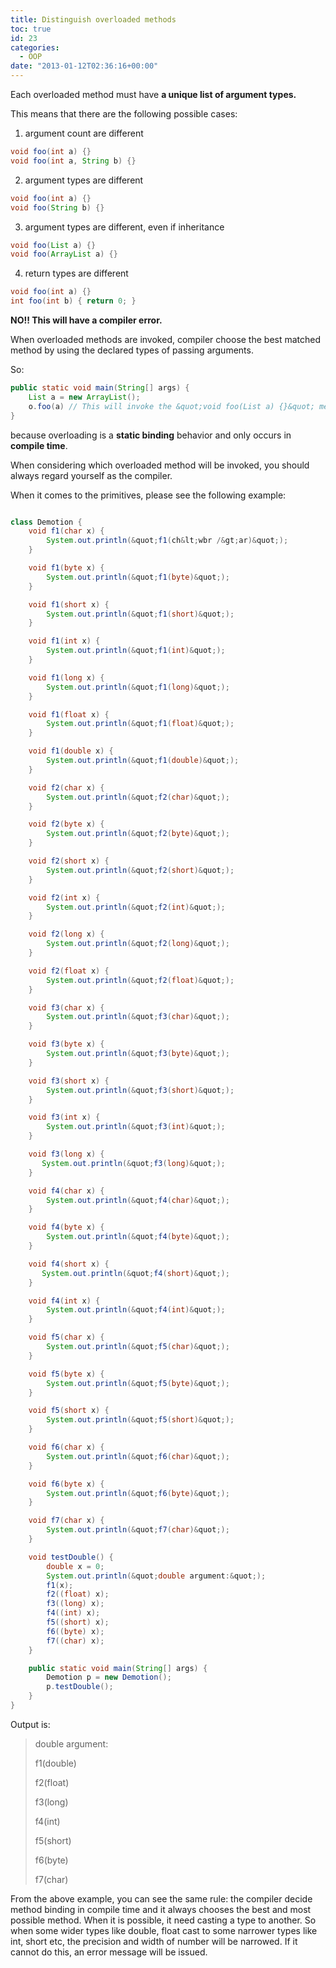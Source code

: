 ```yaml
---
title: Distinguish overloaded methods
toc: true
id: 23
categories:
  - OOP
date: "2013-01-12T02:36:16+00:00"
---
```


Each overloaded method must have **a unique list of argument types.**

This means that there are the following possible cases:

1. argument count are different



```java
void foo(int a) {}
void foo(int a, String b) {}
```


2. argument types are different



```java
void foo(int a) {}
void foo(String b) {}
```


3. argument types are different, even if inheritance



```java
void foo(List a) {}
void foo(ArrayList a) {}
```


4. return types are different



```java
void foo(int a) {}
int foo(int b) { return 0; }
```


**NO!! This will have a compiler error.**

When overloaded methods are invoked, compiler choose the best matched method by using the declared types of passing arguments.

So:



```java
public static void main(String[] args) {
    List a = new ArrayList();
    o.foo(a) // This will invoke the &quot;void foo(List a) {}&quot; method
}

```


because overloading is a **static binding** behavior and only occurs in **compile time**.

When considering which overloaded method will be invoked, you should always regard yourself as the compiler.

When it comes to the primitives, please see the following example:



```java

class Demotion {
    void f1(char x) {
        System.out.println(&quot;f1(ch&lt;wbr /&gt;ar)&quot;);
    }

    void f1(byte x) {
        System.out.println(&quot;f1(byte)&quot;);
    }

    void f1(short x) {
        System.out.println(&quot;f1(short)&quot;);
    }

    void f1(int x) {
        System.out.println(&quot;f1(int)&quot;);
    }

    void f1(long x) {
        System.out.println(&quot;f1(long)&quot;);
    }

    void f1(float x) {
        System.out.println(&quot;f1(float)&quot;);
    }

    void f1(double x) {
        System.out.println(&quot;f1(double)&quot;);
    }

    void f2(char x) {
        System.out.println(&quot;f2(char)&quot;);
    }

    void f2(byte x) {
        System.out.println(&quot;f2(byte)&quot;);
    }

    void f2(short x) {
        System.out.println(&quot;f2(short)&quot;);
    }

    void f2(int x) {
        System.out.println(&quot;f2(int)&quot;);
    }

    void f2(long x) {
        System.out.println(&quot;f2(long)&quot;);
    }

    void f2(float x) {
        System.out.println(&quot;f2(float)&quot;);
    }

    void f3(char x) {
        System.out.println(&quot;f3(char)&quot;);
    }

    void f3(byte x) {
        System.out.println(&quot;f3(byte)&quot;);
    }

    void f3(short x) {
        System.out.println(&quot;f3(short)&quot;);
    }

    void f3(int x) {
        System.out.println(&quot;f3(int)&quot;);
    }

    void f3(long x) {
       System.out.println(&quot;f3(long)&quot;);
    }

    void f4(char x) {
        System.out.println(&quot;f4(char)&quot;);
    }

    void f4(byte x) {
        System.out.println(&quot;f4(byte)&quot;);
    }

    void f4(short x) {
       System.out.println(&quot;f4(short)&quot;);
    }

    void f4(int x) {
        System.out.println(&quot;f4(int)&quot;);
    }

    void f5(char x) {
        System.out.println(&quot;f5(char)&quot;);
    }

    void f5(byte x) {
        System.out.println(&quot;f5(byte)&quot;);
    }

    void f5(short x) {
        System.out.println(&quot;f5(short)&quot;);
    }

    void f6(char x) {
        System.out.println(&quot;f6(char)&quot;);
    }

    void f6(byte x) {
        System.out.println(&quot;f6(byte)&quot;);
    }

    void f7(char x) {
        System.out.println(&quot;f7(char)&quot;);
    }

    void testDouble() {
        double x = 0;
        System.out.println(&quot;double argument:&quot;);
        f1(x);
        f2((float) x);
        f3((long) x);
        f4((int) x);
        f5((short) x);
        f6((byte) x);
        f7((char) x);
    }

    public static void main(String[] args) {
        Demotion p = new Demotion();
        p.testDouble();
    }
}

```


Output is:
> double argument:
> 
> f1(double)
> 
> f2(float)
> 
> f3(long)
> 
> f4(int)
> 
> f5(short)
> 
> f6(byte)
> 
> f7(char)

From the above example, you can see the same rule: the compiler decide method binding in compile time and it always chooses the best and most possible method. When it is possible, it need casting a type to another. So when some wider types like double, float cast to some narrower types like int, short etc, the precision and width of number will be narrowed. If it cannot do this, an error message will be issued.

